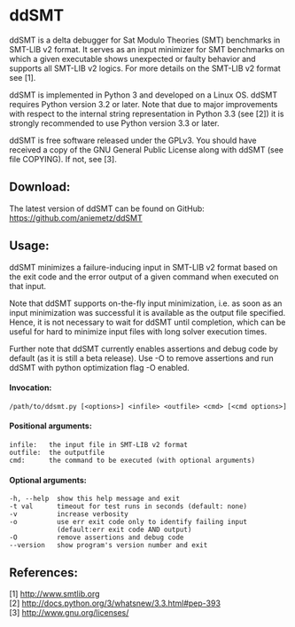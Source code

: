  ddSMT
===============================================================================

  ddSMT is a delta debugger for Sat Modulo Theories (SMT) benchmarks in
  SMT-LIB v2 format. It serves as an input minimizer for SMT benchmarks on
  which a given executable shows unexpected or faulty behavior and supports
  all SMT-LIB v2 logics. For more details on the SMT-LIB v2 format see [1].

  ddSMT is implemented in Python 3 and developed on a Linux OS. ddSMT requires
  Python version 3.2 or later. Note that due to major improvements with respect
  to the internal string representation in Python 3.3 (see [2]) it is strongly 
  recommended to use Python version 3.3 or later.

  ddSMT is free software released under the GPLv3. You should have received a
  copy of the GNU General Public License along with ddSMT (see file COPYING).
  If not, see [3].


 Download:
-------------------------------------------------------------------------------

  The latest version of ddSMT can be found on GitHub:
  https://github.com/aniemetz/ddSMT
  

 Usage:
-------------------------------------------------------------------------------

  ddSMT minimizes a failure-inducing input in SMT-LIB v2 format based on the
  exit code and the error output of a given command when executed on that input.

  Note that ddSMT supports on-the-fly input minimization, i.e. as soon as an
  input minimization was successful it is available as the output file
  specified. Hence, it is not necessary to wait for ddSMT until completion,
  which can be useful for hard to minimize input files with long solver 
  execution times.

  Further note that ddSMT currently enables assertions and debug code by
  default (as it is still a beta release). Use -O to remove assertions and
  run ddSMT with python optimization flag -O enabled.


#### Invocation:
    
    /path/to/ddsmt.py [<options>] <infile> <outfile> <cmd> [<cmd options>]


#### Positional arguments:

    infile:   the input file in SMT-LIB v2 format  
    outfile:  the outputfile  
    cmd:      the command to be executed (with optional arguments)  

#### Optional arguments:

    -h, --help  show this help message and exit  
    -t val      timeout for test runs in seconds (default: none)  
    -v          increase verbosity  
    -o          use err exit code only to identify failing input  
                (default:err exit code AND output)  
    -O          remove assertions and debug code  
    --version   show program's version number and exit  


 References:
-------------------------------------------------------------------------------

  [1] http://www.smtlib.org  
  [2] http://docs.python.org/3/whatsnew/3.3.html#pep-393  
  [3] http://www.gnu.org/licenses/  


